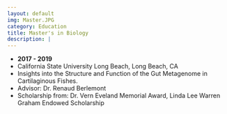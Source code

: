 ```yaml
---
layout: default
img: Master.JPG
category: Education
title: Master's in Biology
description: |
---
```


* __2017 - 2019__
* California State University Long Beach, Long Beach, CA
* Insights into the Structure and Function of the Gut Metagenome in Cartilaginous Fishes.
* Advisor: Dr. Renaud Berlemont
* Scholarship from: Dr. Vern Eveland Memorial Award, Linda Lee Warren Graham Endowed Scholarship

